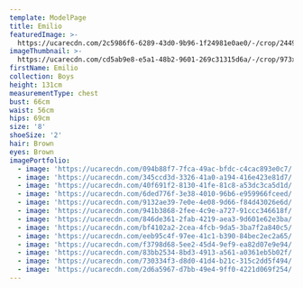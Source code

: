 ```yaml
---
template: ModelPage
title: Emilio
featuredImage: >-
  https://ucarecdn.com/2c5986f6-6289-43d0-9b96-1f24981e0ae0/-/crop/2449x1270/0,362/-/preview/
imageThumbnail: >-
  https://ucarecdn.com/cd5ab9e8-e5a1-48b2-9601-269c31315d6a/-/crop/973x1308/322,152/-/preview/
firstName: Emilio
collection: Boys
height: 131cm
measurementType: chest
bust: 66cm
waist: 56cm
hips: 69cm
size: '8'
shoeSize: '2'
hair: Brown
eyes: Brown
imagePortfolio:
  - image: 'https://ucarecdn.com/094b88f7-7fca-49ac-bfdc-c4cac893e0c7/'
  - image: 'https://ucarecdn.com/345ccd3d-3326-41a0-a194-416e423e81d7/'
  - image: 'https://ucarecdn.com/40f691f2-8130-41fe-81c8-a53dc3ca5d1d/'
  - image: 'https://ucarecdn.com/6ded776f-3e38-4010-96b6-e959966fceed/'
  - image: 'https://ucarecdn.com/9132ae39-7e0e-4e08-9d66-f84d43026e6d/'
  - image: 'https://ucarecdn.com/941b3868-2fee-4c9e-a727-91ccc346618f/'
  - image: 'https://ucarecdn.com/846de361-2fab-4219-aea3-9d601e62e3ba/'
  - image: 'https://ucarecdn.com/bf4102a2-2cea-4fcb-9da5-3ba7f2a840c5/'
  - image: 'https://ucarecdn.com/eeb95c4f-97ee-41c1-b390-84bec2ec2a65/'
  - image: 'https://ucarecdn.com/f3798d68-5ee2-45d4-9ef9-ea82d07e9e94/'
  - image: 'https://ucarecdn.com/83bb2534-8bd3-4913-a561-a0361eb5b02f/'
  - image: 'https://ucarecdn.com/730334f3-d8d0-41d4-b21c-315c2dd5f494/'
  - image: 'https://ucarecdn.com/2d6a5967-d7bb-49e4-9ff0-4221d069f254/'
---
```


